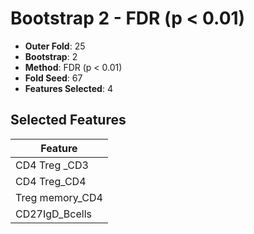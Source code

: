 # Bootstrap 2 - FDR (p < 0.01)

- **Outer Fold**: 25
- **Bootstrap**: 2
- **Method**: FDR (p < 0.01)
- **Fold Seed**: 67
- **Features Selected**: 4

## Selected Features

| Feature |
|---------|
| CD4 Treg _CD3 |
| CD4 Treg_CD4 |
| Treg memory_CD4 |
| CD27IgD_Bcells |

